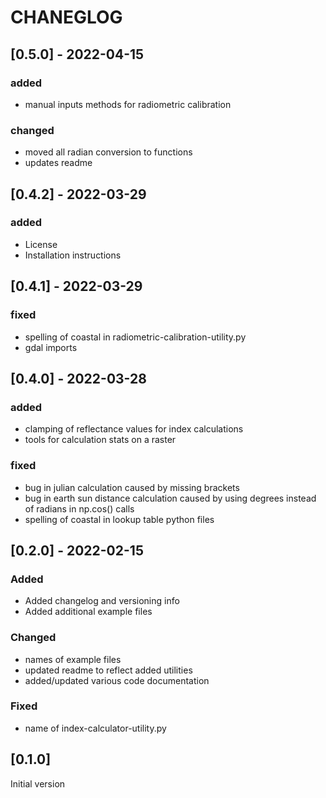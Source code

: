 # CHANEGLOG

## [0.5.0] - 2022-04-15
### added
- manual inputs methods for radiometric calibration 

### changed
- moved all radian conversion to functions
- updates readme

## [0.4.2] - 2022-03-29
### added
- License
- Installation instructions 

## [0.4.1] - 2022-03-29
### fixed  
- spelling of coastal in radiometric-calibration-utility.py
- gdal imports

## [0.4.0] - 2022-03-28
### added
- clamping of reflectance values for index calculations
- tools for calculation stats on a raster

### fixed
- bug in julian calculation caused by missing brackets
- bug in earth sun distance calculation caused by using degrees instead
of radians in np.cos() calls
- spelling of coastal in lookup table python files

## [0.2.0] - 2022-02-15
### Added
- Added changelog and versioning info
- Added additional example files

### Changed
- names of example files
- updated readme to reflect added utilities
- added/updated various code documentation 

### Fixed 
- name of index-calculator-utility.py

## [0.1.0]
Initial version





